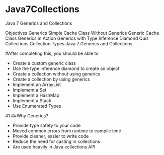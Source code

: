 # Java7Collections
Java 7 Generics and Collections 

Objectives 
Generics 
Simple Cache Class Without Generics 
Generic Cache Class 
Generics in Action 
Generics with Type Inference Diamond 
Quiz 
Collections 
Collection Types 
Java 7 Generics and Collections 


#After completing this, you should be able to
- Create a custom generic class
- Use the type inference diamond to create an object
- Create a collection without using generics
- Create a collection by using generics
- Implement an ArrayList
- Implement a Set
- Implement a HashMap
- Implement a Stack
- Use Enumerated Types

#1
##Why Generics?
- Provide type safety to your code
- Moved common errors from runtime to compile time
- Provide cleaner, easier to write code
- Reduce the need for casting in collections
- Are used heavily in Java collections API


 
